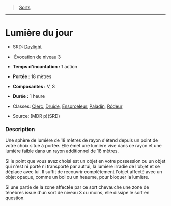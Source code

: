 ﻿---
!SpellItem
Family: SpellHD
Level: 3
Type: Évocation
CastingTime: 1 action
Range: 18 mètres
Components: V, S
Duration: 1 heure
Classes: '[Clerc](hd_cleric.md), [Druide](hd_druid.md), [Ensorceleur](hd_sorcerer.md), [Paladin](hd_paladin.md), [Rôdeur](hd_ranger.md)'
Id: spells_hd.md#lumière-du-jour
ParentLink: spells_hd.md#sorts
Name: Lumière du jour
ParentName: Sorts
NameLevel: 1
AltName: '[Daylight](srd_spells_daylight.md)'
Source: (MDR p)(SRD)
Attributes:
  Name: Lumière du jour
  Markdown: >+
    # <!--Name-->Lumière du jour<!--/Name-->


    - SRD: <!--AltName-->[Daylight](srd_spells_daylight.md)<!--/AltName-->


    -  <!--Type-->Évocation<!--/Type--> de niveau <!--Level-->3<!--/Level-->


    - **Temps d'incantation :** <!--CastingTime-->1 action<!--/CastingTime-->


    - **Portée :** <!--Range-->18 mètres<!--/Range-->


    - **Composantes :** <!--Components-->V, S<!--/Components-->


    - **Durée :** <!--Duration-->1 heure<!--/Duration-->


    - Classes: <!--Classes-->[Clerc](hd_cleric.md), [Druide](hd_druid.md), [Ensorceleur](hd_sorcerer.md), [Paladin](hd_paladin.md), [Rôdeur](hd_ranger.md)<!--/Classes-->


    - Source: <!--Source-->(MDR p)(SRD)<!--/Source-->


    ### Description


    Une sphère de lumière de 18 mètres de rayon s'étend depuis un point de votre choix situé à portée. Elle émet une lumière vive dans ce rayon et une lumière faible dans un rayon additionnel de 18 mètres.


    Si le point que vous avez choisi est un objet en votre possession ou un objet qui n'est ni porté ni transporté par autrui, la lumière irradie de l'objet et se déplace avec lui. Il suffit de recouvrir complètement l'objet affecté avec un objet opaque, comme un bol ou un heaume, pour bloquer la lumière.


    Si une partie de la zone affectée par ce sort chevauche une zone de ténèbres issue d'un sort de niveau 3 ou moins, elle dissipe le sort en question.

  AltName: '[Daylight](srd_spells_daylight.md)'
  Type: Évocation
  Level: 3
  CastingTime: 1 action
  Range: 18 mètres
  Components: V, S
  Duration: 1 heure
  Classes: '[Clerc](hd_cleric.md), [Druide](hd_druid.md), [Ensorceleur](hd_sorcerer.md), [Paladin](hd_paladin.md), [Rôdeur](hd_ranger.md)'
  Source: (MDR p)(SRD)
AttributesDictionary: >+
  Name: Lumière du jour

  Markdown: >+

    # <!--Name-->Lumière du jour<!--/Name-->





    - SRD: <!--AltName-->[Daylight](srd_spells_daylight.md)<!--/AltName-->





    -  <!--Type-->Évocation<!--/Type--> de niveau <!--Level-->3<!--/Level-->





    - **Temps d'incantation :** <!--CastingTime-->1 action<!--/CastingTime-->





    - **Portée :** <!--Range-->18 mètres<!--/Range-->





    - **Composantes :** <!--Components-->V, S<!--/Components-->





    - **Durée :** <!--Duration-->1 heure<!--/Duration-->





    - Classes: <!--Classes-->[Clerc](hd_cleric.md), [Druide](hd_druid.md), [Ensorceleur](hd_sorcerer.md), [Paladin](hd_paladin.md), [Rôdeur](hd_ranger.md)<!--/Classes-->





    - Source: <!--Source-->(MDR p)(SRD)<!--/Source-->





    ### Description





    Une sphère de lumière de 18 mètres de rayon s'étend depuis un point de votre choix situé à portée. Elle émet une lumière vive dans ce rayon et une lumière faible dans un rayon additionnel de 18 mètres.





    Si le point que vous avez choisi est un objet en votre possession ou un objet qui n'est ni porté ni transporté par autrui, la lumière irradie de l'objet et se déplace avec lui. Il suffit de recouvrir complètement l'objet affecté avec un objet opaque, comme un bol ou un heaume, pour bloquer la lumière.





    Si une partie de la zone affectée par ce sort chevauche une zone de ténèbres issue d'un sort de niveau 3 ou moins, elle dissipe le sort en question.



  AltName: '[Daylight](srd_spells_daylight.md)'

  Type: Évocation

  Level: 3

  CastingTime: 1 action

  Range: 18 mètres

  Components: V, S

  Duration: 1 heure

  Classes: '[Clerc](hd_cleric.md), [Druide](hd_druid.md), [Ensorceleur](hd_sorcerer.md), [Paladin](hd_paladin.md), [Rôdeur](hd_ranger.md)'

  Source: (MDR p)(SRD)

---
> [Sorts](hd_spells.md)

---

# Lumière du jour

- SRD: [Daylight](srd_spells_daylight.md)

-  Évocation de niveau 3

- **Temps d'incantation :** 1 action

- **Portée :** 18 mètres

- **Composantes :** V, S

- **Durée :** 1 heure

- Classes: [Clerc](hd_cleric.md), [Druide](hd_druid.md), [Ensorceleur](hd_sorcerer.md), [Paladin](hd_paladin.md), [Rôdeur](hd_ranger.md)

- Source: (MDR p)(SRD)

### Description

Une sphère de lumière de 18 mètres de rayon s'étend depuis un point de votre choix situé à portée. Elle émet une lumière vive dans ce rayon et une lumière faible dans un rayon additionnel de 18 mètres.

Si le point que vous avez choisi est un objet en votre possession ou un objet qui n'est ni porté ni transporté par autrui, la lumière irradie de l'objet et se déplace avec lui. Il suffit de recouvrir complètement l'objet affecté avec un objet opaque, comme un bol ou un heaume, pour bloquer la lumière.

Si une partie de la zone affectée par ce sort chevauche une zone de ténèbres issue d'un sort de niveau 3 ou moins, elle dissipe le sort en question.

